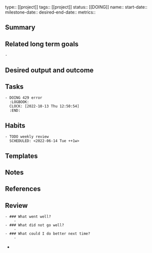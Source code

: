 type:: [[project]]
tags:: [[project]]
status:: [[DOING]] 
name:: 
start-date:: 
milestone-date:: 
desired-end-date:: 
metrics::

## Summary
## Related long term goals
	-
## Desired output and outcome
## Tasks
	- DOING 429 error
	  :LOGBOOK:
	  CLOCK: [2022-10-13 Thu 12:50:54]
	  :END:
## Habits
	- TODO weekly review
	  SCHEDULED: <2022-06-14 Tue ++1w>
## Templates
## Notes
## References
## Review
	- ### What went well?
		-
	- ### What did not go well?
		-
	- ### What could I do better next time?
		-
-